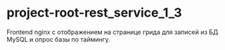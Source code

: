 # project-root-rest_service_1_3

Frontend nginx с отображением
на странице грида для записей из БД MySQL и опрос базы по таймингу.
